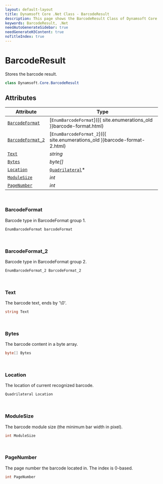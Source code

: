 ```yaml
---
layout: default-layout
title: Dynamsoft Core .Net Class - BarcodeResult
description: This page shows the BarcodeResult Class of Dynamsoft Core for .Net Language.
keywords: BarcodeResult, .Net
needAutoGenerateSidebar: true
needGenerateH3Content: true
noTitleIndex: true
---
```



# BarcodeResult
Stores the barcode result.

```csharp
class Dynamsoft.Core.BarcodeResult
```

## Attributes
  
| Attribute | Type |
|---------- | ---- |
| [`BarcodeFormat`](#barcodeformat) | [`EnumBarcodeFormat`]({{ site.enumerations_old }}barcode-format.html) |
| [`BarcodeFormat_2`](#barcodeformat_2) | [`EnumBarcodeFormat_2`]({{ site.enumerations_old }}barcode-format-2.html) |
| [`Text`](#text) | *string* |
| [`Bytes`](#bytes) | *byte[]* |
| [`Location`](#location) | [`Quadrilateral`](quadrilateral.md)\* |
| [`ModuleSize`](#modulesize) | *int* |
| [`PageNumber`](#pagenumber) | *int* |



&nbsp;

### BarcodeFormat
Barcode type in BarcodeFormat group 1.
```csharp
EnumBarcodeFormat barcodeFormat
```

&nbsp;

### BarcodeFormat_2
Barcode type in BarcodeFormat group 2.
```csharp
EnumBarcodeFormat_2 BarcodeFormat_2
```

&nbsp;

### Text
The barcode text, ends by '\0'.
```csharp
string Text
```

&nbsp;

### Bytes
The barcode content in a byte array.
```csharp
byte[] Bytes
```

&nbsp;

### Location
The location of current recognized barcode.
```csharp
Quadrilateral Location
```

&nbsp;

### ModuleSize
The barcode module size (the minimum bar width in pixel).
```csharp
int ModuleSize
```

&nbsp;

### PageNumber
The page number the barcode located in. The index is 0-based.
```csharp
int PageNumber
```

